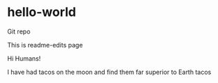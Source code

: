 # hello-world
Git repo

This is readme-edits page

Hi Humans!

I have had tacos on the moon and find them far superior to Earth tacos


